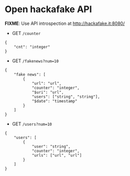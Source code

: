 # Open hackafake API

**FIXME**: Use API introspection at <http://hackafake.it:8080/>

 - GET `/counter`

```
{
    "cnt": "integer"
}
```

 - GET `/fakenews?num=10`

```
{
    "fake news": [
        {
            "url": "url",
            "counter": "integer",
            "$uri": "url",
            "users": ["string", "string"],
            "$date": "timestamp"
        }
    ]
}
```

 - GET `/users?num=10`
```
{
    "users": [
        {
            "user": "string",
            "counter": "integer",
            "urls": ["url", "url"] 
        }
    ]
}
```
